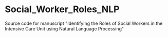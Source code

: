 # Social_Worker_Roles_NLP

Source code for manuscript "Identifying the Roles of Social Workers in the Intensive Care Unit using Natural
Language Processing"
